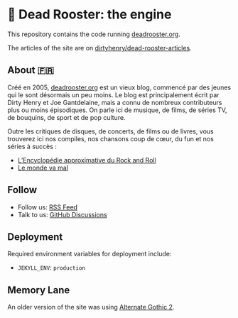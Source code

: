 # 🐔 Dead Rooster: the engine

This repository contains the code running [deadrooster.org][3].

The articles of the site are on [dirtyhenry/dead-rooster-articles][4].

## About 🇫🇷

Créé en 2005, [deadrooster.org][3] est un vieux blog, commencé par des jeunes
qui le sont désormais un peu moins. Le blog est principalement écrit par Dirty
Henry et Joe Gantdelaine, mais a connu de nombreux contributeurs plus ou moins
épisodiques. On parle ici de musique, de films, de séries TV, de bouquins, de
sport et de pop culture.

Outre les critiques de disques, de concerts, de films ou de livres, vous
trouverez ici nos compiles, nos chansons coup de cœur, du fun et nos séries à
succès :

- [L’Encyclopédie approximative du Rock and Roll][5]
- [Le monde va mal][6]

## Follow

- Follow us: [RSS Feed][7]
- Talk to us: [GitHub Discussions][8]

## Deployment

Required environment variables for deployment include:

- `JEKYLL_ENV`: `production`

## Memory Lane

An older version of the site was using [Alternate Gothic 2][2].

[2]: https://www.myfonts.com/fonts/linotype/alternate-gothic-lt/
[3]: https://www.deadrooster.org
[4]: https://github.com/dirtyhenry/dead-rooster-articles
[5]:
  https://www.deadrooster.org/category/encyclopedie-approximative-du-rock-and-roll/
[6]: https://www.deadrooster.org/category/le-monde-va-mal/
[7]: https://www.deadrooster.org/feed.xml
[8]: https://github.com/dirtyhenry/dead-rooster-articles/discussions
